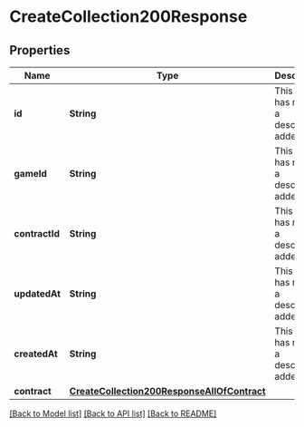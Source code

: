 # CreateCollection200Response

## Properties
Name | Type | Description | Notes
------------ | ------------- | ------------- | -------------
**id** | **String** | This field has not had a description added. | [optional] 
**gameId** | **String** | This field has not had a description added. | [optional] 
**contractId** | **String** | This field has not had a description added. | [optional] 
**updatedAt** | **String** | This field has not had a description added. | [optional] 
**createdAt** | **String** | This field has not had a description added. | [optional] 
**contract** | [**CreateCollection200ResponseAllOfContract**](CreateCollection200ResponseAllOfContract.md) |  | [optional] 

[[Back to Model list]](../README.md#documentation-for-models) [[Back to API list]](../README.md#documentation-for-api-endpoints) [[Back to README]](../README.md)



